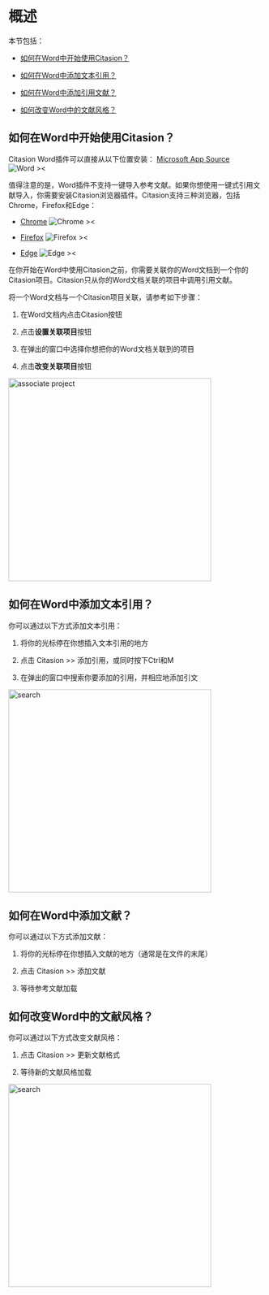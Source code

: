 # 概述  

本节包括：  

* [如何在Word中开始使用Citasion？](#start)  

* [如何在Word中添加文本引用？](#citations)  

* [如何在Word中添加引用文献？](#references)  

* [如何改变Word中的文献风格？](#style)  

## 如何在Word中开始使用Citasion？<a name='start'></a>  

Citasion Word插件可以直接从以下位置安装： [Microsoft App Source](https://appsource.microsoft.com/en-us/product/office/WA200003530?tab=Overview) ![Word ><](/static/images/docs/word-tiny.png)  

值得注意的是，Word插件不支持一键导入参考文献。如果你想使用一键式引用文献导入，你需要安装Citasion浏览器插件。Citasion支持三种浏览器，包括Chrome，Firefox和Edge：  

- [Chrome](https://chrome.google.com/webstore/detail/citasion/oklpcimghhhhanifldcdlfgoaigfiolj) ![Chrome ><](/static/images/docs/chrome-tiny.png)  

- [Firefox](https://addons.mozilla.org/en-US/firefox/addon/citasion/) ![Firefox ><](/static/images/docs/firefox-tiny.png)  

- [Edge](https://microsoftedge.microsoft.com/addons/detail/citasion/kgcdgjmildkboglkjlmllmkchhibgbcc) ![Edge ><](/static/images/docs/edge-tiny.png)  

在你开始在Word中使用Citasion之前，你需要关联你的Word文档到一个你的Citasion项目。Citasion只从你的Word文档关联的项目中调用引用文献。  

将一个Word文档与一个Citasion项目关联，请参考如下步骤：  

1. 在Word文档内点击Citasion按钮  

2. 点击**设置关联项目**按钮  

3. 在弹出的窗口中选择你想把你的Word文档关联到的项目  

4. 点击**改变关联项目**按钮  

<img src='/static/images/support/word-associate-project.png' alt='associate project' width='400' />  

## 如何在Word中添加文本引用？<a name='citations'></a>  

你可以通过以下方式添加文本引用：  

1. 将你的光标停在你想插入文本引用的地方  

2. 点击 Citasion >> 添加引用，或同时按下Ctrl和M  

3. 在弹出的窗口中搜索你要添加的引用，并相应地添加引文  

<img src='/static/images/support/word-search.png' alt='search' width='400' />  

## 如何在Word中添加文献？<a name='references'></a>  

你可以通过以下方式添加文献：  

1. 将你的光标停在你想插入文献的地方（通常是在文件的末尾）  

2. 点击 Citasion >> 添加文献  

3. 等待参考文献加载  

## 如何改变Word中的文献风格？<a name='style'></a>  

你可以通过以下方式改变文献风格：  

1. 点击 Citasion >> 更新文献格式  

2. 等待新的文献风格加载  

<img src='/static/images/support/word-change-bib-style.png' alt='search' width='400' /> 